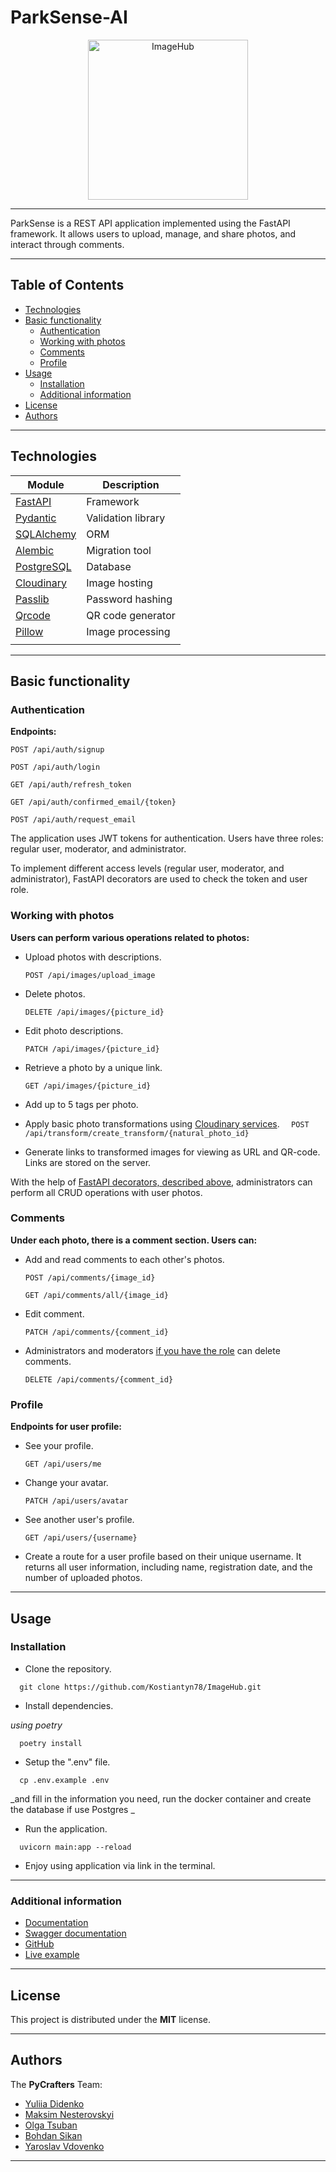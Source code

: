 # ParkSense-AI

<p align="center">
  <img src="http://res.cloudinary.com/dyhtnkitj/image/upload/v1709056165/ImageHubProjectDB/user_1/original_images/ttu63ajzijfgp7ydjinm.jpg"
  alt="ImageHub" width="256" height="256">
</p>

---

ParkSense is a REST API application implemented using the FastAPI framework.
It allows users to upload, manage, and share photos, and interact through comments.

---

## Table of Contents

- [Technologies](#technologies)
- [Basic functionality](#basic-functionality)
  - [Authentication](#authentication)
  - [Working with photos](#working-with-photos)
  - [Comments](#comments)
  - [Profile](#profile)
- [Usage](#usage)
  - [Installation](#installation)
  - [Additional information](#additional-information)
- [License](#license)
- [Authors](#authors)

---

## Technologies

| **Module**                                           | **Description**    |
| ---------------------------------------------------- | ------------------ |
| [FastAPI](https://fastapi.tiangolo.com/)             | Framework          |
| [Pydantic](https://pydantic-docs.helpmanual.io/)     | Validation library |
| [SQLAlchemy](https://docs.sqlalchemy.org/)           | ORM                |
| [Alembic](https://alembic.sqlalchemy.org/en/latest/) | Migration tool     |
| [PostgreSQL](https://www.postgresql.org/)            | Database           |
| [Cloudinary](https://cloudinary.com/)                | Image hosting      |
| [Passlib](https://passlib.readthedocs.io/en/stable/) | Password hashing   |
| [Qrcode](https://pypi.org/project/qrcode/)           | QR code generator  |
| [Pillow](https://pypi.org/project/Pillow/)           | Image processing   |
|                                  |

---

## Basic functionality

### Authentication

**Endpoints:**

```
POST /api/auth/signup
```

```
POST /api/auth/login
```

```
GET /api/auth/refresh_token
```

```
GET /api/auth/confirmed_email/{token}
```

```
POST /api/auth/request_email
```

The application uses JWT tokens for authentication. Users have three roles: regular user, moderator, and administrator.

To implement different access levels (regular user, moderator, and administrator),
FastAPI decorators are used to check the token and user role.

### Working with photos

**Users can perform various operations related to photos:**

- Upload photos with descriptions.
  ```
  POST /api/images/upload_image
  ```
- Delete photos.
  ```
  DELETE /api/images/{picture_id}
  ```
- Edit photo descriptions.
  ```
  PATCH /api/images/{picture_id}
  ```
- Retrieve a photo by a unique link.
  ```
  GET /api/images/{picture_id}
  ```
- Add up to 5 tags per photo.

- Apply basic photo transformations using
  [Cloudinary services](https://cloudinary.com/documentation/image_transformations).
  `  POST /api/transform/create_transform/{natural_photo_id}`
- Generate links to transformed images for viewing as URL and QR-code. Links are stored on the server.

With the help of [FastAPI decorators, described above](#authentication),
administrators can perform all CRUD operations with user photos.

### Comments

**Under each photo, there is a comment section. Users can:**

- Add and read comments to each other's photos.
  ```
  POST /api/comments/{image_id}
  ```
  ```
  GET /api/comments/all/{image_id}
  ```
- Edit comment.
  ```
  PATCH /api/comments/{comment_id}
  ```
- Administrators and moderators [if you have the role](#authentication) can delete comments.
  ```
  DELETE /api/comments/{comment_id}
  ```

### Profile

**Endpoints for user profile:**

- See your profile.
  ```
  GET /api/users/me
  ```
- Change your avatar.
  ```
  PATCH /api/users/avatar
  ```
- See another user's profile.

  ```
  GET /api/users/{username}
  ```

- Create a route for a user profile based on their unique username.
  It returns all user information, including name, registration date, and the number of uploaded photos.

---

## Usage

### Installation

- Clone the repository.

```Shell
  git clone https://github.com/Kostiantyn78/ImageHub.git
```

- Install dependencies.

_using poetry_

```Shell
  poetry install
```

- Setup the ".env" file.

```Shell
  cp .env.example .env
```

_and fill in the information you need, run the docker container and create the database if use Postgres _

- Run the application.

```Shell
  uvicorn main:app --reload
```

- Enjoy using application via link in the terminal.

---

### Additional information

- [Documentation](http://localhost:63342/ImageHub/docs/_build/html/index.html?_ijt=bievmo05hld2bt65j03j40vh49&_ij_reload=RELOAD_ON_SAVE)
- [Swagger documentation](http://127.0.0.1:8000/docs#)
- [GitHub](https://github.com/Sikan777/ParkSense-AI)
- [Live example](https://imagehub-54rh.onrender.com/docs#)

---

## License

This project is distributed under the **MIT** license.

---

## Authors

The **PyCrafters** Team:

- [Yuliia Didenko](https://github.com/yulyan407)
- [Maksim Nesterovskyi](https://github.com/legendarym4x)
- [Olga Tsuban](https://github.com/OlgaTsuban)
- [Bohdan Sikan](https://github.com/Sikan777)
- [Yaroslav Vdovenko](https://github.com/hedgyv)

---
